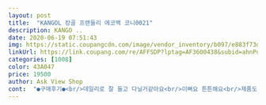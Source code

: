 ```yaml
---
layout: post 
title:  "KANGOL 캉골 프랜들리 에코백 코니0021" 
description: KANGO ..
date: 2020-06-19 07:51:43 
img: https://static.coupangcdn.com/image/vendor_inventory/b097/e883f73d4f10aa08c5e4760b9df56c4481882c4957713527ed4b413b35c5.jpg 
linkUrl: https://link.coupang.com/re/AFFSDP?lptag=AF3600438&subid=ahnPublicAsk&pageKey=1419883584&itemId=2457752522&vendorItemId=70851812571&traceid=V0-113-860cda076b85c4b0 
categories: [1008] 
color: 43A047 
price: 19500 
author: Ask View Shop 
cont:  "●구매후기●<br/>데일리로 잘 들고 다닐거같아요<br/>이뻐요 튼튼해요<br/>제품도 좋고 모두 만족스럽습니다.<br/><br/>" 
---
```

